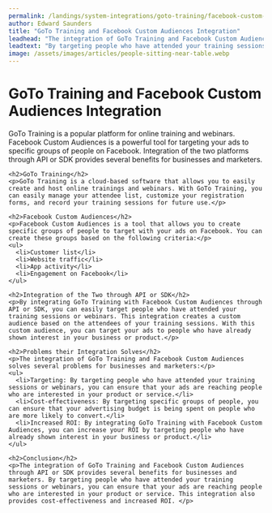 ```yaml
---
permalink: /landings/system-integrations/goto-training/facebook-custom-audiences
author: Edward Saunders
title: "GoTo Training and Facebook Custom Audiences Integration"
leadhead: "The integration of GoTo Training and Facebook Custom Audiences through API or SDK provides several benefits for businesses and marketers"
leadtext: "By targeting people who have attended your training sessions or webinars, you can ensure that your ads are reaching people who are interested in your product or service. This integration also provides cost-effectiveness and increased ROI."
image: /assets/images/articles/people-sitting-near-table.webp
---
```

<div class="arttext">    <h1>GoTo Training and Facebook Custom Audiences Integration</h1>
    <p>GoTo Training is a popular platform for online training and webinars. Facebook Custom Audiences is a powerful tool for targeting your ads to specific groups of people on Facebook. Integration of the two platforms through API or SDK provides several benefits for businesses and marketers.</p>
    
    <h2>GoTo Training</h2>
    <p>GoTo Training is a cloud-based software that allows you to easily create and host online trainings and webinars. With GoTo Training, you can easily manage your attendee list, customize your registration forms, and record your training sessions for future use.</p>
    
    <h2>Facebook Custom Audiences</h2>
    <p>Facebook Custom Audiences is a tool that allows you to create specific groups of people to target with your ads on Facebook. You can create these groups based on the following criteria:</p>
    <ul>
      <li>Customer list</li>
      <li>Website traffic</li>
      <li>App activity</li>
      <li>Engagement on Facebook</li>
    </ul>
    
    <h2>Integration of the Two through API or SDK</h2>
    <p>By integrating GoTo Training with Facebook Custom Audiences through API or SDK, you can easily target people who have attended your training sessions or webinars. This integration creates a custom audience based on the attendees of your training sessions. With this custom audience, you can target your ads to people who have already shown interest in your business or product.</p>
    
    <h2>Problems their Integration Solves</h2>
    <p>The integration of GoTo Training and Facebook Custom Audiences solves several problems for businesses and marketers:</p>
    <ul>
      <li>Targeting: By targeting people who have attended your training sessions or webinars, you can ensure that your ads are reaching people who are interested in your product or service.</li>
      <li>Cost-effectiveness: By targeting specific groups of people, you can ensure that your advertising budget is being spent on people who are more likely to convert.</li>
      <li>Increased ROI: By integrating GoTo Training with Facebook Custom Audiences, you can increase your ROI by targeting people who have already shown interest in your business or product.</li>
    </ul>
    
    <h2>Conclusion</h2>
    <p>The integration of GoTo Training and Facebook Custom Audiences through API or SDK provides several benefits for businesses and marketers. By targeting people who have attended your training sessions or webinars, you can ensure that your ads are reaching people who are interested in your product or service. This integration also provides cost-effectiveness and increased ROI. </p>
</div>